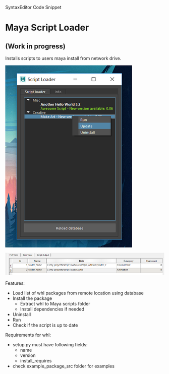 
SyntaxEditor Code Snippet

# Maya Script Loader
## (Work in progress)
Installs scripts to users maya install from network drive.

![enter image description here](https://raw.githubusercontent.com/pikamau5/maya_script_loader/master/screenshot.png)

![enter image description here](https://raw.githubusercontent.com/pikamau5/maya_script_loader/master/Capture.PNG)



Features:

* Load list of whl packages from remote location using database
* Install the package
	* Extract whl to Maya scripts folder
	* Install dependencies if needed
* Uninstall
* Run
* Check if the script is up to date

Requirements for whl:
* setup.py must have following fields:
	* name
	* version
	* install_requires
* check example_package_src folder for examples